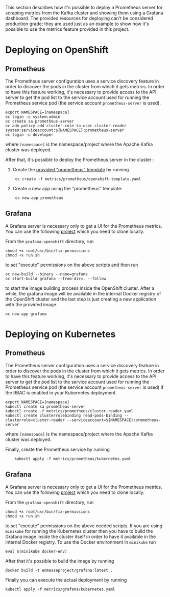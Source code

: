 This section describes how it's possible to deploy a Prometheus server for scraping metrics from the Kafka cluster and showing them using a Grafana dashboard. The provided resources for deploying can't be considered production grade; they are used just as an example to show how it's possible to use the metrics feature provided in this project.

# Deploying on OpenShift

## Prometheus

The Prometheus server configuration uses a service discovery feature in order to discover the pods in the cluster from which it gets metrics.
In order to have this feature working, it's necessary to provide access to the API server to get the pod list to the service account used for running the Prometheus service pod (the service account `prometheus-server` is used).

```
export NAMESPACE=[namespace]
oc login -u system:admin
oc create sa prometheus-server
oc adm policy add-cluster-role-to-user cluster-reader system:serviceaccount:${NAMESPACE}:prometheus-server
oc login -u developer
```

where `[namespace]` is the namespace/project where the Apache Kafka cluster was deployed.

After that, it's possible to deploy the Prometheus server in the cluster :

1. Create the [provided "prometheus" template](prometheus/openshift-template.yaml) by running

        oc create -f metrics/prometheus/openshift-template.yaml

2. Create a new app using the "prometheus" template:

        oc new-app prometheus

## Grafana

A Grafana server is necessary only to get a UI for the Prometheus metrics. You can use the following [project](https://github.com/OpenShiftDemos/grafana-openshift) which you need to clone locally.

From the `grafana-openshift` directory, run

```
chmod +x root/usr/bin/fix-permissions 
chmod +x run.sh 
```

to set "execute" permissions on the above scripts and then run

```
oc new-build --binary --name=grafana
oc start-build grafana --from-dir=. --follow
```

to start the image building process inside the OpenShift cluster. 
After a while, the grafana image will be available in the internal Docker registry of the OpenShift cluster and the last step is just creating a new application with the provided image.

```
oc new-app grafana
```

# Deploying on Kubernetes

## Prometheus


The Prometheus server configuration uses a service discovery feature in order to discover the pods in the cluster from which it gets metrics.
In order to have this feature working, it's necessary to provide access to the API server to get the pod list to the service account used for running the Prometheus service pod (the service account `prometheus-server` is used) if the RBAC is enabled in your Kubernetes deployment.

```
export NAMESPACE=[namespace]
kubectl create sa prometheus-server
kubectl create -f metrics/prometheus/cluster-reader.yaml
kubectl create clusterrolebinding read-pods-binding --clusterrole=cluster-reader --serviceaccount=${NAMESPACE}:prometheus-server
```

where `[namespace]` is the namespace/project where the Apache Kafka cluster was deployed.

Finally, create the Prometheus service by running

        kubectl apply -f metrics/prometheus/kubernetes.yaml

## Grafana

A Grafana server is necessary only to get a UI for the Prometheus metrics. You can use the following [project](https://github.com/OpenShiftDemos/grafana-openshift) which you need to clone locally.

From the `grafana-openshift` directory, run

```
chmod +x root/usr/bin/fix-permissions 
chmod +x run.sh 
```

to set "execute" permissions on the above needed scripts.
If you are using `minikube` for running the Kubernetes cluster then you have to build the Grafana image inside the cluster itself in order to have it available in the internal Docker registry. To use the Docker environment in `minikube` run

```
eval $(minikube docker-env)
```

After that it's possible to build the image by running

```
docker build -t enmasseproject/grafana:latest .
```

Finally you can execute the actual deployment by running

```
kubectl apply -f metrics/grafana/kubernetes.yaml
```
